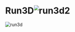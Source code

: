 # Run3D![run3d2](https://user-images.githubusercontent.com/119074169/204375322-f6555d9f-1a57-4a27-a4d8-d2998cf2015f.jpg)
![run3d](https://user-images.githubusercontent.com/119074169/204375327-3ef07775-80c4-45cb-b223-b4367c2e79c5.jpg)

